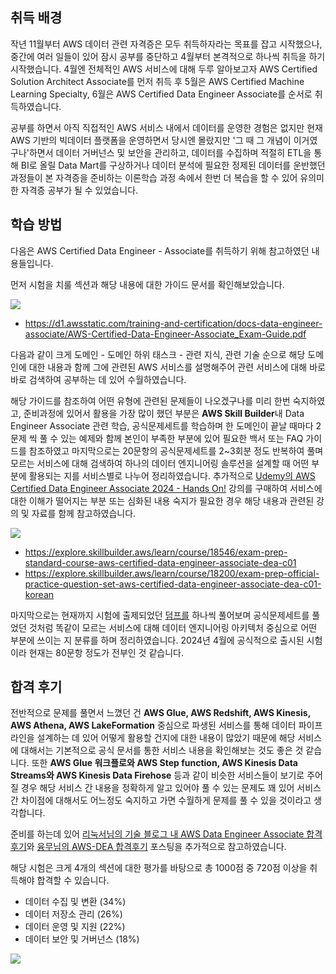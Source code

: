 ## 취득 배경
작년 11월부터 AWS 데이터 관련 자격증은 모두 취득하자라는 목표를 잡고 시작했으나, 중간에 여러 일들이 있어 잠시 공부를 중단하고 4월부터 본격적으로 하나씩 취득을 하기 시작했습니다. 4월엔 전체적인 AWS 서비스에 대해 두루 알아보고자 AWS Certified Solution Architect Associate를 먼저 취득 후 5월은 AWS Certified Machine Learning Specialty, 6월은 AWS Certified Data Engineer Associate를 순서로 취득하였습니다. 

공부를 하면서 아직 직접적인 AWS 서비스 내에서 데이터를 운영한 경험은 없지만 현재 AWS 기반의 빅데이터 플랫폼을 운영하면서 당시엔 몰랐지만 '그 때 그 개념이 이거였구나'하면서 데이터 거버넌스 및 보안을 관리하고, 데이터를 수집하며 적절히 ETL을 통해 BI로 올릴 Data Mart를 구상하거나 데이터 분석에 필요한 정제된 데이터를 운반했던 과정들이 본 자격증을 준비하는 이론학습 과정 속에서 한번 더 복습을 할 수 있어 유의미한 자격증 공부가 될 수 있었습니다.

## 학습 방법
다음은 AWS Certified Data Engineer  - Associate를 취득하기 위해 참고하였던 내용들입니다.

먼저 시험을 치룰 섹션과 해당 내용에 대한 가이드 문서를 확인해보았습니다.

![](https://velog.velcdn.com/images/seonwook97/post/43fc0e96-1baf-4241-bff8-ee000c0e4bbe/image.png)

- https://d1.awsstatic.com/training-and-certification/docs-data-engineer-associate/AWS-Certified-Data-Engineer-Associate_Exam-Guide.pdf

다음과 같이 크게 도메인 - 도메인 하위 태스크 - 관련 지식, 관련 기술 순으로 해당 도메인에 대한 내용과 함께 그에 관련된 AWS 서비스를 설명해주어 관련 서비스에 대해 바로바로 검색하여 공부하는 데 있어 수월하였습니다.

해당 가이드를 참조하여 어떤 유형에 관련된 문제들이 나오겠구나를 미리 한번 숙지하였고, 준비과정에 있어서 활용을 가장 많이 했던 부분은 **AWS Skill Builder**내 Data Engineer Associate 관련 학습, 공식문제세트를 학습하며 한 도메인이 끝날 때마다 2문제 씩 풀 수 있는 예제와 함께 본인이 부족한 부분에 있어 필요한 백서 또는 FAQ 가이드를 참조하였고 마지막으로는 20문항의 공식문제세트를 2~3회분 정도 반복하여 풀며 모르는 서비스에 대해 검색하여 하나의 데이터 엔지니어링 솔루션을 설계할 때 어떤 부분에 활용되는 지를 서비스별로 나누어 정리하였습니다. 추가적으로 [Udemy의 AWS Certified Data Engineer Associate 2024 - Hands On!](https://www.udemy.com/course/aws-data-engineer/learn/lecture) 강의를 구매하여 서비스에 대한 이해가 떨어지는 부분 또는 심화된 내용 숙지가 필요한 경우 해당 내용과 관련된 강의 및 자료를 함께 참고하였습니다.

![](https://velog.velcdn.com/images/seonwook97/post/8efa4ee6-e425-47b7-98cd-822eb7ac2a33/image.png)
- https://explore.skillbuilder.aws/learn/course/18546/exam-prep-standard-course-aws-certified-data-engineer-associate-dea-c01
- https://explore.skillbuilder.aws/learn/course/18200/exam-prep-official-practice-question-set-aws-certified-data-engineer-associate-dea-c01-korean

마지막으로는 현재까지 시험에 출제되었던 [덤프를](https://www.examtopics.com/exams/amazon/aws-certified-data-engineer-associate-dea-c01/view/) 하나씩 풀어보며 공식문제세트를 풀었던 것처럼 똑같이 모르는 서비스에 대해 데이터 엔지니어링 아키텍처 중심으로 어떤 부분에 쓰이는 지 분류를 하며 정리하였습니다. 2024년 4월에 공식적으로 출시된 시험이라 현재는 80문항 정도가 전부인 것 같습니다.

## 합격 후기
전반적으로 문제를 풀면서 느꼈던 건 **AWS Glue, AWS Redshift, AWS Kinesis, AWS Athena, AWS LakeFormation** 중심으로 파생된 서비스를 통해 데이터 파이프라인을 설계하는 데 있어 어떻게 활용할 건지에 대한 내용이 많았기 때문에 해당 서비스에 대해서는 기본적으로 공식 문서를 통한 서비스 내용을 확인해보는 것도 좋은 것 같습니다. 또한 **AWS Glue 워크플로와 AWS Step function, AWS Kinesis Data Streams와 AWS Kinesis Data Firehose** 등과 같이 비슷한 서비스들이 보기로 주어질 경우 해당 서비스 간 내용을 정확하게 알고 있어야 풀 수 있는 문제도 꽤 있어 서비스 간 차이점에 대해서도 어느정도 숙지하고 가면 수월하게 문제를 풀 수 있을 것이라고 생각합니다.

준비를 하는데 있어 [리눅서님의 기술 블로그 내 AWS Data Engineer Associate 합격 후기](https://linuxer.name/2024/03/aws-certified-data-engineer-associate-review/)와 [융무님의 AWS-DEA 합격후기](https://mjs1995.tistory.com/316) 포스팅을 추가적으로 참고하였습니다.

해당 시험은 크게 4개의 섹션에 대한 평가를 바탕으로 총 1000점 중 720점 이상을 취득해야 합격할 수 있습니다.
- 데이터 수집 및 변환 (34%)
- 데이터 저장소 관리 (26%)
- 데이터 운영 및 지원 (22%)
- 데이터 보안 및 거버넌스 (18%)

![](https://velog.velcdn.com/images/seonwook97/post/d03091b6-9c75-41ce-bea9-27dbd204806a/image.png)


